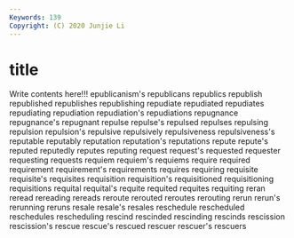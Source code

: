 ```yaml
---
Keywords: 139
Copyright: (C) 2020 Junjie Li
---
```


# title

Write contents here!!!
epublicanism's 
republicans 
republics 
republish 
republished 
republishes 
republishing 
repudiate 
repudiated
repudiates 
repudiating 
repudiation 
repudiation's 
repudiations 
repugnance 
repugnance's 
repugnant 
repulse 
repulse's
repulsed 
repulses 
repulsing 
repulsion 
repulsion's 
repulsive 
repulsively 
repulsiveness 
repulsiveness's 
reputable
reputably 
reputation 
reputation's 
reputations 
repute 
repute's 
reputed 
reputedly 
reputes 
reputing
request 
request's 
requested 
requester 
requesting 
requests 
requiem 
requiem's 
requiems 
require
required 
requirement 
requirement's 
requirements 
requires 
requiring 
requisite 
requisite's 
requisites 
requisition
requisition's 
requisitioned 
requisitioning 
requisitions 
requital 
requital's 
requite 
requited 
requites 
requiting
reran 
reread 
rereading 
rereads 
reroute 
rerouted 
reroutes 
rerouting 
rerun 
rerun's
rerunning 
reruns 
resale 
resale's 
resales 
reschedule 
rescheduled 
reschedules 
rescheduling 
rescind
rescinded 
rescinding 
rescinds 
rescission 
rescission's 
rescue 
rescue's 
rescued 
rescuer 
rescuer's
rescuers 

